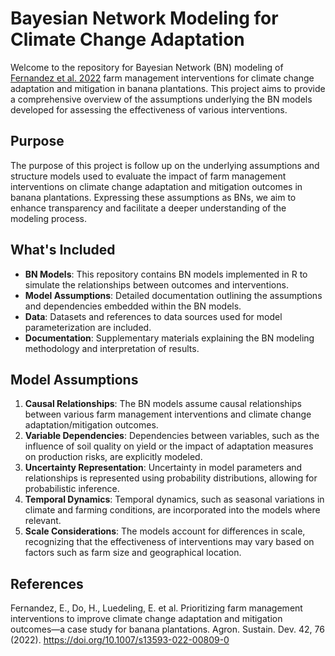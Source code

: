 # Bayesian Network Modeling for Climate Change Adaptation 

Welcome to the repository for Bayesian Network (BN) modeling of [Fernandez et al. 2022](https://link.springer.com/article/10.1007/s13593-022-00809-0) farm management interventions for climate change adaptation and mitigation in banana plantations. This project aims to provide a comprehensive overview of the assumptions underlying the BN models developed for assessing the effectiveness of various interventions.

## Purpose

The purpose of this project is follow up on the underlying assumptions and structure models used to evaluate the impact of farm management interventions on climate change adaptation and mitigation outcomes in banana plantations. Expressing these assumptions as BNs, we aim to enhance transparency and facilitate a deeper understanding of the modeling process.

## What's Included

- **BN Models**: This repository contains BN models implemented in R to simulate the relationships between outcomes and interventions.
- **Model Assumptions**: Detailed documentation outlining the assumptions and dependencies embedded within the BN models.
- **Data**: Datasets and references to data sources used for model parameterization are included.
- **Documentation**: Supplementary materials explaining the BN modeling methodology and interpretation of results.

## Model Assumptions

1. **Causal Relationships**: The BN models assume causal relationships between various farm management interventions and climate change adaptation/mitigation outcomes.
2. **Variable Dependencies**: Dependencies between variables, such as the influence of soil quality on yield or the impact of adaptation measures on production risks, are explicitly modeled.
3. **Uncertainty Representation**: Uncertainty in model parameters and relationships is represented using probability distributions, allowing for probabilistic inference.
4. **Temporal Dynamics**: Temporal dynamics, such as seasonal variations in climate and farming conditions, are incorporated into the models where relevant.
5. **Scale Considerations**: The models account for differences in scale, recognizing that the effectiveness of interventions may vary based on factors such as farm size and geographical location.

## References

Fernandez, E., Do, H., Luedeling, E. et al. Prioritizing farm management interventions to improve climate change adaptation and mitigation outcomes—a case study for banana plantations. Agron. Sustain. Dev. 42, 76 (2022). https://doi.org/10.1007/s13593-022-00809-0
